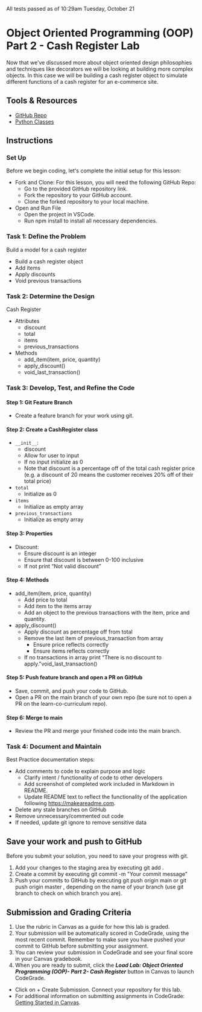 
All tests passed as of 10:29am Tuesday, October 21

# Object Oriented Programming (OOP) Part 2 - Cash Register Lab

Now that we’ve discussed more about object oriented design philosophies and techniques like decorators we will be looking at building more complex objects. In this case we will be building a cash register object to simulate different functions of a cash register for an e-commerce site. 

## Tools & Resources
* [GitHub Repo](https://github.com/learn-co-curriculum/oop-p2-cash-register-lab)
* [Python Classes](https://docs.python.org/3/tutorial/classes.html)

## Instructions

### Set Up

Before we begin coding, let's complete the initial setup for this lesson: 
* Fork and Clone: For this lesson, you will need the following GitHub Repo:
  * Go to the provided GitHub repository link.
  * Fork the repository to your GitHub account.
  * Clone the forked repository to your local machine.
* Open and Run File
  * Open the project in VSCode.
  * Run npm install to install all necessary dependencies.

### Task 1: Define the Problem

Build a model for a cash register
* Build a cash register object
* Add items
* Apply discounts
* Void previous transactions

### Task 2: Determine the Design

Cash Register
* Attributes
  * discount
  * total
  * items
  * previous_transactions
* Methods
  * add_item(item, price, quantity)
  * apply_discount()
  * void_last_transaction()

### Task 3: Develop, Test, and Refine the Code

#### Step 1: Git Feature Branch

* Create a feature branch for your work using git.

#### Step 2: Create a CashRegister class

* ```__init__```:
  * discount
  * Allow for user to input
  * If no input initialize as 0
  * Note that discount is a percentage off of the total cash register price (e.g. a discount of 20 means the customer receives 20% off of their total price)
* ```total```
  * Initialize as 0
* ```items```
  * Initialize as empty array
* ```previous_transactions```
  * Initialize as empty array

#### Step 3: Properties

* Discount:
  * Ensure discount is an integer
  * Ensure that discount is between 0-100 inclusive
  * If not print “Not valid discount”

#### Step 4: Methods

* add_item(item, price, quantity)
  * Add price to total
  * Add item to the items array
  * Add an object to the previous transactions with the item, price and quantity.
* apply_discount()
  * Apply discount as percentage off from total
  * Remove the last item of previous_transaction from array
    * Ensure price reflects correctly
    * Ensure items reflects correctly
  * If no transactions in array print “There is no discount to apply.”void_last_transaction()

#### Step 5: Push feature branch and open a PR on GitHub

* Save, commit, and push your code to GitHub.
* Open a PR on the main branch of your own repo (be sure not to open a PR on the learn-co-curriculum repo).

#### Step 6: Merge to main

* Review the PR and merge your finished code into the main branch.

### Task 4: Document and Maintain

Best Practice documentation steps:

* Add comments to code to explain purpose and logic
  * Clarify intent / functionality of code to other developers
  * Add screenshot of completed work included in Markdown in README.
  * Update README text to reflect the functionality of the application following https://makeareadme.com. 
* Delete any stale branches on GitHub
* Remove unnecessary/commented out code
* If needed, update git ignore to remove sensitive data

## Save your work and push to GitHub

Before you submit your solution, you need to save your progress with git.
1. Add your changes to the staging area by executing git add .
2. Create a commit by executing git commit -m "Your commit message"
3. Push your commits to GitHub by executing git push origin main or git push origin master , depending on the name of your branch (use git branch to check on which branch you are).

## Submission and Grading Criteria

1. Use the rubric in Canvas as a guide for how this lab is graded.
2. Your submission will be automatically scored in CodeGrade, using the most recent commit. Remember to make sure you have pushed your commit to GitHub before submitting your assignment. 
3. You can review your submission in CodeGrade and see your final score in your Canvas gradebook.
4. When you are ready to submit, click the ***Load Lab: Object Oriented Programming (OOP)- Part 2- Cash Register*** button in Canvas to launch CodeGrade.
  * Click on + Create Submission. Connect your repository for this lab.
  * For additional information on submitting assignments in CodeGrade: [Getting Started in Canvas](https://help.codegrade.com/for-students/getting-started/getting-started-in-canvas).

